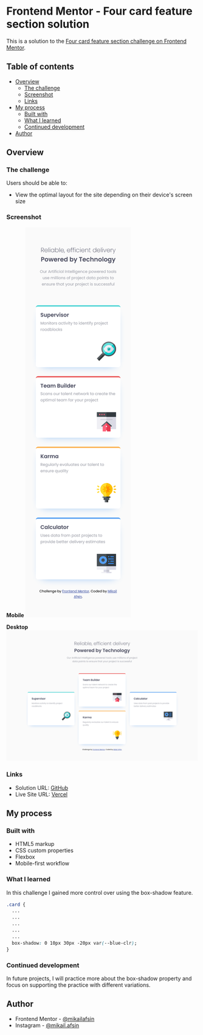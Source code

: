 # Frontend Mentor - Four card feature section solution

This is a solution to the [Four card feature section challenge on Frontend Mentor](https://www.frontendmentor.io/challenges/four-card-feature-section-weK1eFYK).

## Table of contents

- [Overview](#overview)
  - [The challenge](#the-challenge)
  - [Screenshot](#screenshot)
  - [Links](#links)
- [My process](#my-process)
  - [Built with](#built-with)
  - [What I learned](#what-i-learned)
  - [Continued development](#continued-development)
- [Author](#author)
## Overview

### The challenge

Users should be able to:

- View the optimal layout for the site depending on their device's screen size

### Screenshot

**Mobile**
![](./screenshot/mobile-screenshot.png)

**Desktop**
![](./screenshot/desktop-screenshot.png)

### Links

- Solution URL: [GitHub](https://github.com/mikailafsin/frontend-mentor-four-card-feature-section-solution)
- Live Site URL: [Vercel](https://frontend-mentor-four-card-feature-section-solution-khaki.vercel.app)

## My process

### Built with

- HTML5 markup
- CSS custom properties
- Flexbox
- Mobile-first workflow

### What I learned

In this challenge I gained more control over using the box-shadow feature.


```css
.card {
  ...
  ...
  ...
  ...
  ...
  box-shadow: 0 10px 30px -20px var(--blue-clr);
}
```

### Continued development

In future projects, I will practice more about the box-shadow property and focus on supporting the practice with different variations.

## Author

- Frontend Mentor - [@mikailafsin](https://www.frontendmentor.io/profile/mikailafsin)
- Instagram - [@mikail.afsin](https://www.instagram.com/mikail.afsin)